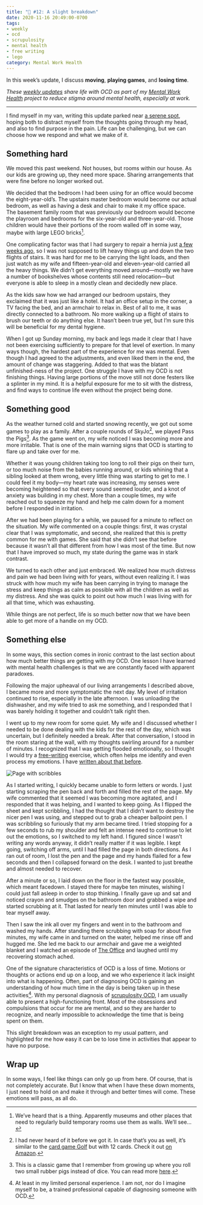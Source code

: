 ```yaml
---
title: "🧠 #12: A slight breakdown"
date: 2020-11-16 20:49:00-0700
tags:
- weekly
- ocd
- scrupulosity
- mental health
- free writing
- lego
category: Mental Work Health
---
```


In this week’s update, I discuss **moving**, **playing games**, and **losing time**.

_These [weekly updates](https://bennorris.com/tags/weekly-update/) share life with OCD as part of my [Mental Work Health](https://bennorris.com/mental-work-health) project to reduce stigma around mental health, especially at work._

***

I find myself in my van, writing this update parked near [a serene spot](https://en.wikipedia.org/wiki/Mount_Timpanogos_Utah_Temple), hoping both to distract myself from the thoughts going through my head, and also to find purpose in the pain. Life can be challenging, but we can choose how we respond and what we make of it.


## Something hard

We moved this past weekend. Not houses, but rooms within our house. As our kids are growing up, they need more space. Sharing arrangements that were fine before no longer worked out.

We decided that the bedroom I had been using for an office would become the eight-year-old’s. The upstairs master bedroom would become our actual bedroom, as well as having a desk and chair to make it my office space. The basement family room that was previously our bedroom would become the playroom and bedrooms for the six-year-old and three-year-old. Those children would have their portions of the room walled off in some way, maybe with large LEGO bricks[^1].

One complicating factor was that I had surgery to repair a hernia just [a few weeks ago](https://bennorris.com/2020/10/26/surgery-and-healing), so I was not supposed to lift heavy things up and down the two flights of stairs. It was hard for me to be carrying the light loads, and then just watch as my wife and fifteen-year-old and eleven-year-old carried all the heavy things. We didn’t get everything moved around—mostly we have a number of bookshelves whose contents still need relocation—but everyone is able to sleep in a mostly clean and decidedly new place.

As the kids saw how we had arranged our bedroom upstairs, they exclaimed that it was just like a hotel. It had an office setup in the corner, a TV facing the bed, and an armchair to relax in. Best of all to me, it was directly connected to a bathroom. No more walking up a flight of stairs to brush our teeth or do anything else. It hasn’t been true yet, but I’m sure this will be beneficial for my dental hygiene.

When I got up Sunday morning, my back and legs made it clear that I have not been exercising sufficiently to prepare for that level of exertion. In many ways though, the hardest part of the experience for me was mental. Even though I had agreed to the adjustments, and even liked them in the end, the amount of change was staggering. Added to that was the blatant unfinished-ness of the project. One struggle I have with my OCD is not finishing things. Having large portions of the move still not done festers like a splinter in my mind. It is a helpful exposure for me to sit with the distress, and find ways to continue life even without the project being done.


## Something good

As the weather turned cold and started snowing recently, we got out some games to play as a family. After a couple rounds of SkyJo[^2], we played Pass the Pigs[^3]. As the game went on, my wife noticed I was becoming more and more irritable. That is one of the main warning signs that OCD is starting to flare up and take over for me.

Whether it was young children taking too long to roll their pigs on their turn, or too much noise from the babies running around, or kids whining that a sibling looked at them wrong, every little thing was starting to get to me. I could feel it my body—my heart rate was increasing, my senses were becoming heightened so that every sound seemed louder, and a knot of anxiety was building in my chest. More than a couple times, my wife reached out to squeeze my hand and help me calm down for a moment before I responded in irritation.

After we had been playing for a while, we paused for a minute to reflect on the situation. My wife commented on a couple things: first, it was crystal clear that I was symptomatic, and second, she realized that this is pretty common for me with games. She said that she didn’t see that before because it wasn’t all that different from how I was most of the time. But now that I have improved so much, my state during the game was in stark contrast.

We turned to each other and just embraced. We realized how much distress and pain we had been living with for years, without even realizing it. I was struck with how much my wife has been carrying in trying to manage the stress and keep things as calm as possible with all the children as well as my distress. And she was quick to point out how much I was living with for all that time, which was exhausting.

While things are not perfect, life is so much better now that we have been able to get more of a handle on my OCD.


## Something else

In some ways, this section comes in ironic contrast to the last section about how much better things are getting with my OCD. One lesson I have learned with mental health challenges is that we are constantly faced with apparent paradoxes.

Following the major upheaval of our living arrangements I described above, I became more and more symptomatic the next day. My level of irritation continued to rise, especially in the late afternoon. I was unloading the dishwasher, and my wife tried to ask me something, and I responded that I was barely holding it together and couldn’t talk right then.

I went up to my new room for some quiet. My wife and I discussed whether I needed to be done dealing with the kids for the rest of the day, which was uncertain, but I definitely needed a break. After that conversation, I stood in the room staring at the wall, with my thoughts swirling around for a number of minutes. I recognized that I was getting flooded emotionally, so I thought I would try a [free-writing](https://bennorris.com/tags/free-writing) exercise, which often helps me identify and even process my emotions. I have [written about that before](https://bennorris.com/2020/10/20/aftermath-of-therapy).

![Page with scribbles](https://media.bennorris.com/images/mentalworkhealth/uploads/2020/f4bc0baaf1.jpg)

As I started writing, I quickly became unable to form letters or words. I just starting scraping the pen back and forth and filled the rest of the page. My wife commented that it seemed I was becoming more agitated, and I responded that it was helping, and I wanted to keep going. As I flipped the sheet and kept scribbling, I had the thought that I didn’t want to destroy the nicer pen I was using, and stepped out to grab a cheaper ballpoint pen. I was scribbling so furiously that my arm became tired. I tried stopping for a few seconds to rub my shoulder and felt an intense need to continue to let out the emotions, so I switched to my left hand. I figured since I wasn’t writing any words anyway, it didn’t really matter if it was legible. I kept going, switching off arms, until I had filled the page in both directions. As I ran out of room, I lost the pen and the page and my hands flailed for a few seconds and then I collapsed forward on the desk. I wanted to just breathe and almost needed to recover.

After a minute or so, I laid down on the floor in the fastest way possible, which meant facedown. I stayed there for maybe ten minutes, wishing I could just fall asleep in order to stop thinking. I finally gave up and sat and noticed crayon and smudges on the bathroom door and grabbed a wipe and started scrubbing at it. That lasted for nearly ten minutes until I was able to tear myself away.

Then I saw the ink all over my fingers and went in to the bathroom and washed my hands. After standing there scrubbing with soap for about five minutes, my wife came in and turned on the water, helped me rinse off and hugged me. She led me back to our armchair and gave me a weighted blanket and I watched an episode of [The Office](https://en.wikipedia.org/wiki/The_Office_(American_TV_series)) and laughed until my recovering stomach ached.

One of the signature characteristics of OCD is a loss of time. Motions or thoughts or actions end up on a loop, and we who experience it lack insight into what is happening. Often, part of diagnosing OCD is gaining an understanding of how much time in the day is being taken up in these activities[^4]. With my personal diagnosis of [scrupulosity OCD](https://bennorris.com/tags/scrupulosity/), I am usually able to present a high-functioning front. Most of the obsessions and compulsions that occur for me are mental, and so they are harder to recognize, and nearly impossible to acknowledge the time that is being spent on them.

This slight breakdown was an exception to my usual pattern, and highlighted for me how easy it can be to lose time in activities that appear to have no purpose.


## Wrap up

In some ways, I feel like things can only go up from here. Of course, that is not completely accurate. But I know that when I have these down moments, I just need to hold on and make it through and better times will come. These emotions will pass, as all do.



[^1]: We’ve heard that is a thing. Apparently museums and other places that need to regularly build temporary rooms use them as walls. We’ll see…
[^2]: I had never heard of it before we got it. In case that’s you as well, it’s similar to the [card game Golf](https://en.wikipedia.org/wiki/Golf_(card_game)) but with 12 cards. Check it out [on Amazon](https://www.amazon.com/Magilano-Ultimate-Adults-Entertaining-exciting/dp/B06XZ9K244).
[^3]: This is a classic game that I remember from growing up where you roll two small rubber pigs instead of dice. You can read more [here](https://en.wikipedia.org/wiki/Pass_the_Pigs).
[^4]: At least in my limited personal experience. I am not, nor do I imagine myself to be, a trained professional capable of diagnosing someone with OCD.